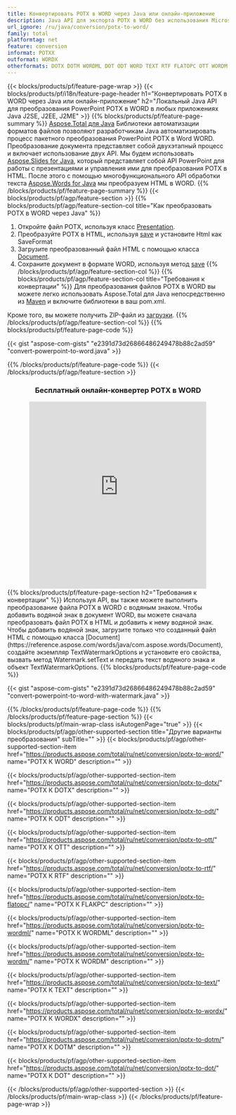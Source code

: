 ```yaml
---
title: Конвертировать POTX в WORD через Java или онлайн-приложение
description: Java API для экспорта POTX в WORD без использования Microsoft Word или PowerPoint или онлайн. Быстро протестируйте бесплатный онлайн-конвертер POT в CSV, прежде чем интегрировать код. или с помощью бесплатного онлайн-конвертера
url_ignore: /ru/java/conversion/potx-to-word/
family: total
platformtag: net
feature: conversion
informat: POTXX
outformat: WORDX
otherformats: DOTX DOTM WORDML DOT ODT WORD TEXT RTF FLATOPC OTT WORDM WORDX
---
```

{{< blocks/products/pf/feature-page-wrap >}}
{{< blocks/products/pf/i18n/feature-page-header h1="Конвертировать POTX в WORD через Java или онлайн-приложение" h2="Локальный Java API для преобразования PowerPoint POTX в WORD в любых приложениях Java J2SE, J2EE, J2ME" >}}
{{% blocks/products/pf/feature-page-summary %}}
[Aspose.Total для Java](https://products.aspose.com/total/java/) Библиотеки автоматизации форматов файлов позволяют разработчикам Java автоматизировать процесс пакетного преобразования PowerPoint POTX в Word WORD. Преобразование документа представляет собой двухэтапный процесс и включает использование двух API. Мы будем использовать [Aspose.Slides for Java](https://products.aspose.com/slides/java/), который представляет собой API PowerPoint для работы с презентациями и управления ими для преобразования POTX в HTML. После этого с помощью многофункционального API обработки текста [Aspose.Words for Java](https://products.aspose.com/words/java/) мы преобразуем HTML в WORD.
{{% /blocks/products/pf/feature-page-summary  %}}
{{< blocks/products/pf/agp/feature-section >}}
{{% blocks/products/pf/agp/feature-section-col title="Как преобразовать POTX в WORD через Java" %}}
1. Откройте файл POTX, используя класс [Presentation](https://reference.aspose.com/slides/java/com.aspose.slides/Presentation).
2. Преобразуйте POTX в HTML, используя [save](https://reference.aspose.com/slides/java/com.aspose.slides/Presentation#save-java.lang.String-int-com.aspose.slides.ISaveOptions-) и установите Html как SaveFormat
3. Загрузите преобразованный файл HTML с помощью класса [Document](https://reference.aspose.com/words/java/com.aspose.words/Document).
4. Сохраните документ в формате WORD, используя метод [save](https://reference.aspose.com/words/java/com.aspose.words/Document#save(java.lang.String,int))
{{% /blocks/products/pf/agp/feature-section-col %}}
{{% blocks/products/pf/agp/feature-section-col title="Требования к конвертации" %}}
Для преобразования файлов POTX в WORD вы можете легко использовать Aspose.Total для Java непосредственно из [Maven](https://releases.aspose.com/total/java/) и включите библиотеки в ваш pom.xml.

Кроме того, вы можете получить ZIP-файл из [загрузки](https://releases.aspose.com/total/java).
{{% /blocks/products/pf/agp/feature-section-col %}}
{{% blocks/products/pf/feature-page-code %}}

{{< gist "aspose-com-gists" "e2391d73d26866486249478b88c2ad59" "convert-powerpoint-to-word.java" >}}


{{% /blocks/products/pf/feature-page-code %}}
{{< /blocks/products/pf/agp/feature-section >}}
<div class="container-fluid agp-content bg-white aboutfile box-1 vh100 section nopbtm">
<div class=container>
<div class=row>
<div class="demobox tc col-md-12 padding-0" align="center">

<h3>Бесплатный онлайн-конвертер POTX в WORD</h3>

<iframe style="border: none; height: 426px;" scrolling="no" src="https://total-conversion-app-65z5r2lp.qa.k8s.dynabic.com/?to=docx&from=potx" id="child-iframe" width="80%"></iframe>

</div></div>
</div></div>
{{% blocks/products/pf/feature-page-section  h2="Требования к конвертации" %}}
Используя API, вы также можете выполнить преобразование файла POTX в WORD с водяным знаком. Чтобы добавить водяной знак в документ WORD, вы можете сначала преобразовать файл POTX в HTML и добавить к нему водяной знак. Чтобы добавить водяной знак, загрузите только что созданный файл HTML с помощью класса [Document](https://reference.aspose.com/words/java/com.aspose.words/Document), создайте экземпляр TextWatermarkOptions и установите его свойства, вызвать метод Watermark.setText и передать текст водяного знака и объект TextWatermarkOptions.  
{{% blocks/products/pf/feature-page-code %}}

{{< gist "aspose-com-gists" "e2391d73d26866486249478b88c2ad59" "convert-powerpoint-to-word-with-watermark.java" >}}

{{% /blocks/products/pf/feature-page-code  %}}
{{% /blocks/products/pf/feature-page-section %}}
{{< blocks/products/pf/main-wrap-class isAutogenPage="true" >}}
{{< blocks/products/pf/agp/other-supported-section title="Другие варианты преобразования" subTitle="" >}}
{{< blocks/products/pf/agp/other-supported-section-item href="https://products.aspose.com/total/ru/net/conversion/potx-to-word/" name="POTX К WORD" description="" >}}

{{< blocks/products/pf/agp/other-supported-section-item href="https://products.aspose.com/total/ru/net/conversion/potx-to-dotx/" name="POTX К DOTX" description="" >}}

{{< blocks/products/pf/agp/other-supported-section-item href="https://products.aspose.com/total/ru/net/conversion/potx-to-odt/" name="POTX К ODT" description="" >}}

{{< blocks/products/pf/agp/other-supported-section-item href="https://products.aspose.com/total/ru/net/conversion/potx-to-ott/" name="POTX К OTT" description="" >}}

{{< blocks/products/pf/agp/other-supported-section-item href="https://products.aspose.com/total/ru/net/conversion/potx-to-rtf/" name="POTX К RTF" description="" >}}

{{< blocks/products/pf/agp/other-supported-section-item href="https://products.aspose.com/total/ru/net/conversion/potx-to-flatopc/" name="POTX К FLAКPC" description="" >}}

{{< blocks/products/pf/agp/other-supported-section-item href="https://products.aspose.com/total/ru/net/conversion/potx-to-wordml/" name="POTX К WORDML" description="" >}}

{{< blocks/products/pf/agp/other-supported-section-item href="https://products.aspose.com/total/ru/net/conversion/potx-to-wordm/" name="POTX К WORDM" description="" >}}

{{< blocks/products/pf/agp/other-supported-section-item href="https://products.aspose.com/total/ru/net/conversion/potx-to-text/" name="POTX К TEXT" description="" >}}

{{< blocks/products/pf/agp/other-supported-section-item href="https://products.aspose.com/total/ru/net/conversion/potx-to-wordx/" name="POTX К WORDX" description="" >}}

{{< blocks/products/pf/agp/other-supported-section-item href="https://products.aspose.com/total/ru/net/conversion/potx-to-dotm/" name="POTX К DOTM" description="" >}}

{{< blocks/products/pf/agp/other-supported-section-item href="https://products.aspose.com/total/ru/net/conversion/potx-to-dot/" name="POTX К DOT" description="" >}}


{{< /blocks/products/pf/agp/other-supported-section >}}
{{< /blocks/products/pf/main-wrap-class >}}
{{< /blocks/products/pf/feature-page-wrap >}}